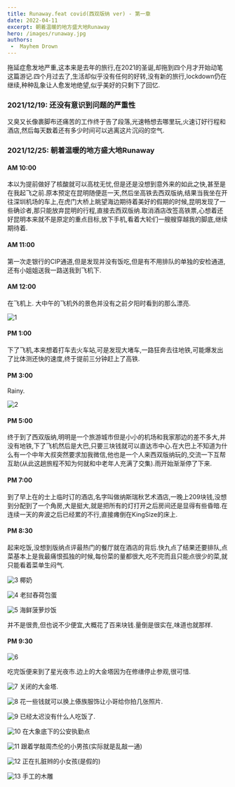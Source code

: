 ```yaml
---
title: Runaway.feat covid(西双版纳 ver) - 第一章
date: 2022-04-11
excerpt: 朝着温暖的地方盛大地Runaway
hero: /images/runaway.jpg
authors:
 -  Mayhem Drown
---
```


拖延症愈发地严重,这本来是去年的旅行,在2021的圣诞,却拖到四个月才开始动笔这篇游记.四个月过去了,生活却似乎没有任何的好转,没有新的旅行,lockdown仍在继续,种种乱象让人愈发地绝望,似乎美好的只剩下了回忆.

### 2021/12/19: 还没有意识到问题的严重性

又臭又长像裹脚布还痛苦的工作终于告了段落,光速畅想去哪里玩,火速订好行程和酒店,然后每天数着还有多少时间可以逃离这片沉闷的空气.

### 2021/12/25: 朝着温暖的地方盛大地Runaway

#### AM 10:00

本以为提前做好了核酸就可以高枕无忧,但是还是没想到意外来的如此之快,甚至是在我起飞之前.原本预定在昆明随便逛一天,然后坐高铁去西双版纳,结果当我坐在开往深圳机场的车上,在虎门大桥上眺望海边期待着美好的假期的时候,昆明发现了一些确诊者,那只能放弃昆明的行程,直接去西双版纳.取消酒店改签高铁票,心想着还好昆明本来就不是原定的重点目标,放下手机,看着大轮们一艘艘穿越我的脚底,继续期待着.

#### AM 11:00

第一次走银行的CIP通道,但是发现并没有饭吃,但是有不用排队的单独的安检通道,还有小姐姐送我一路送我到飞机下.

#### AM 12:00

在飞机上.
大中午的飞机外的景色并没有之前夕阳时看到的那么漂亮.

![1](images/1.jpg)

#### PM 1:00

下了飞机,本来想着打车去火车站,可是发现大堵车,一路狂奔去往地铁,可能爆发出了比体测还快的速度,终于提前三分钟赶上了高铁.

#### PM 3:00

Rainy.

![2](images/2.png)

#### PM 5:00

终于到了西双版纳,明明是一个旅游城市但是小小的机场和我家那边的差不多大,并没有地铁,下了飞机然后是大巴,只要三块钱就可以直达市中心.在大巴上不知道为什么有一个中年大叔突然要求加我微信,他也是一个人来西双版纳玩的,交流一下互帮互助(从此这趟旅程不知为何就和中老年人充满了交集).雨开始渐渐停了下来.

#### PM 7:00

到了早上在的士上临时订的酒店,名字叫做纳斯瑞秋艺术酒店,一晚上209块钱,没想到分配到了一个角房,大是挺大,就是把所有的灯打开之后房间还是显得有些昏暗.在连续一天的奔波之后已经累的不行,直接瘫倒在KingSize的床上.

#### PM 8:30

起来吃饭,没想到版纳点评最热门的餐厅就在酒店的背后.快九点了结果还要排队,点菜基本上是我最痛恨孤独的时候,每份菜的量都很大,吃不完而且只能点很少的菜,就只能看着菜单生闷气.

![3](images/3.jpg)
椰奶

![4](images/4.jpg)
老挝舂荷包蛋

![5](images/5.jpg)
海鲜菠萝炒饭

并不是很贵,但也说不少便宜,大概花了百来块钱.量倒是很实在,味道也就那样.

#### PM 9:30

![6](images/6.jpg)

吃完饭便来到了星光夜市.边上的大金塔因为在修缮停止参观,很可惜.

![7](images/7.jpg)
关闭的大金塔.

![8](images/8.jpg)
花一些钱就可以换上傣族服饰让小哥给你拍几张照片.

![9](images/9.jpg)
已经太迟没有什么人吃饭了.

![10](images/10.jpg)
在大象底下的公安执勤点

![11](images/11.jpg)
跟着学敲周杰伦的小男孩(实际就是乱敲一通)

![12](images/12.jpg)
正在扎脏辫的小女孩(是假的)

![13](images/13.jpg)
手工的木雕
